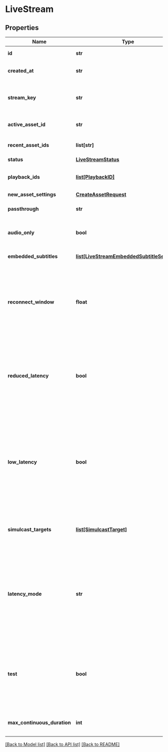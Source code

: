 # LiveStream

## Properties
Name | Type | Description | Notes
------------ | ------------- | ------------- | -------------
**id** | **str** | Unique identifier for the Live Stream. Max 255 characters. | [optional] 
**created_at** | **str** | Time the Live Stream was created, defined as a Unix timestamp (seconds since epoch). | [optional] 
**stream_key** | **str** | Unique key used for streaming to a Mux RTMP endpoint. This should be considered as sensitive as credentials, anyone with this stream key can begin streaming. | [optional] 
**active_asset_id** | **str** | The Asset that is currently being created if there is an active broadcast. | [optional] 
**recent_asset_ids** | **list[str]** | An array of strings with the most recent Assets that were created from this live stream. | [optional] 
**status** | [**LiveStreamStatus**](LiveStreamStatus.md) |  | [optional] 
**playback_ids** | [**list[PlaybackID]**](PlaybackID.md) | An array of Playback ID objects. Use these to create HLS playback URLs. See [Play your videos](https://docs.mux.com/guides/video/play-your-videos) for more details. | [optional] 
**new_asset_settings** | [**CreateAssetRequest**](CreateAssetRequest.md) |  | [optional] 
**passthrough** | **str** | Arbitrary user-supplied metadata set for the asset. Max 255 characters. | [optional] 
**audio_only** | **bool** | The live stream only processes the audio track if the value is set to true. Mux drops the video track if broadcasted. | [optional] 
**embedded_subtitles** | [**list[LiveStreamEmbeddedSubtitleSettings]**](LiveStreamEmbeddedSubtitleSettings.md) | Describes the embedded closed caption configuration of the incoming live stream. | [optional] 
**reconnect_window** | **float** | When live streaming software disconnects from Mux, either intentionally or due to a drop in the network, the Reconnect Window is the time in seconds that Mux should wait for the streaming software to reconnect before considering the live stream finished and completing the recorded asset. **Min**: 0.1s. **Max**: 300s (5 minutes). | [optional] [default to 60]
**reduced_latency** | **bool** | This field is deprecated. Please use latency_mode instead. Latency is the time from when the streamer transmits a frame of video to when you see it in the player. Set this if you want lower latency for your live stream. **Note**: Reconnect windows are incompatible with Reduced Latency and will always be set to zero (0) seconds. See the [Reduce live stream latency guide](https://docs.mux.com/guides/video/reduce-live-stream-latency) to understand the tradeoffs. | [optional] 
**low_latency** | **bool** | This field is deprecated. Please use latency_mode instead. Latency is the time from when the streamer transmits a frame of video to when you see it in the player. Setting this option will enable compatibility with the LL-HLS specification for low-latency streaming. This typically has lower latency than Reduced Latency streams, and cannot be combined with Reduced Latency. Note: Reconnect windows are incompatible with Low Latency and will always be set to zero (0) seconds. | [optional] 
**simulcast_targets** | [**list[SimulcastTarget]**](SimulcastTarget.md) | Each Simulcast Target contains configuration details to broadcast (or \&quot;restream\&quot;) a live stream to a third-party streaming service. [See the Stream live to 3rd party platforms guide](https://docs.mux.com/guides/video/stream-live-to-3rd-party-platforms). | [optional] 
**latency_mode** | **str** | Latency is the time from when the streamer transmits a frame of video to when you see it in the player. Set this as an alternative to setting low latency or reduced latency flags. The Low Latency value is a beta feature. Note: Reconnect windows are incompatible with Reduced Latency and Low Latency and will always be set to zero (0) seconds. Read more here: https://mux.com/blog/introducing-low-latency-live-streaming/ | [optional] 
**test** | **bool** | True means this live stream is a test live stream. Test live streams can be used to help evaluate the Mux Video APIs for free. There is no limit on the number of test live streams, but they are watermarked with the Mux logo, and limited to 5 minutes. The test live stream is disabled after the stream is active for 5 mins and the recorded asset also deleted after 24 hours. | [optional] 
**max_continuous_duration** | **int** | The time in seconds a live stream may be continuously active before being disconnected. Defaults to 12 hours. | [optional] [default to 43200]

[[Back to Model list]](../README.md#documentation-for-models) [[Back to API list]](../README.md#documentation-for-api-endpoints) [[Back to README]](../README.md)



